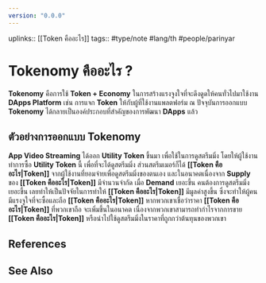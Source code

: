 ```yaml
---
version: "0.0.0"
---
```

uplinks:: [[Token คืออะไร]]
tags:: #type/note #lang/th #people/parinyar 
# Tokenomy คืออะไร ?
**Tokenomy** คือการใช้ **Token + Economy** ในการสร้างแรงจูงใจที่จะดึงดูดให้คนทั่วไปมาใช้งาน **DApps Platform** เช่น การแจก **Token** ให้กับผู้ที่ใช้งานแพลตฟอร์ม ณ ปัจจุบันการออกแบบ **Tokenomy** ได้กลายเป็นองค์ประกอบที่สำคัญของการพัฒนา **DApps** แล้ว

## ตัวอย่างการออกแบบ Tokenomy
**App Video Streaming** ได้ออก **Utility Token** ขึ้นมา เพื่อใช้ในการดูสตรีมมิ่ง โดยให้ผู้ใช้งานทำการซื้อ **Utility Token** นี้ เพื่อที่จะได้ดูสตรีมมิ่ง ส่วนสตรีมเมอร์ก็ได้ **[[Token คืออะไร|Token]]** จากผู้ใช้งานที่ยอมจ่ายเพื่อดูสตรีมมิ่งของตนเอง และในอนาคตเนื่องจาก **Supply** ของ **[[Token คืออะไร|Token]]** มีจำนวนจำกัด เมื่อ **Demand** เยอะขึ้น คนต้องการดูสตรีมมิ่งเยอะขึ้น เลยทำให้เป็นปัจจัยในการทำให้ **[[Token คืออะไร|Token]]** มีมูลค่าสูงขึ้น ซึ่งจะทำให้ผู้คนมีแรงจูใจที่จะซื้อและถือ **[[Token คืออะไร|Token]]** หากพวกเขาเชื่อว่าราคา **[[Token คืออะไร|Token]]** ที่พวกเขาถือ จะเพิ่มขึ้นในอนาคต เนื่องจากพวกเขาสามารถทำกำไรจากการขาย **[[Token คืออะไร|Token]]** หรือนำไปใช้ดูสตรีมมิ่งในราคาที่ถูกกว่าต้นทุนของพวกเขา

## References

## See Also

